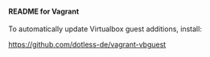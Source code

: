 #### README for Vagrant ####

To automatically update Virtualbox guest additions, install:

https://github.com/dotless-de/vagrant-vbguest
